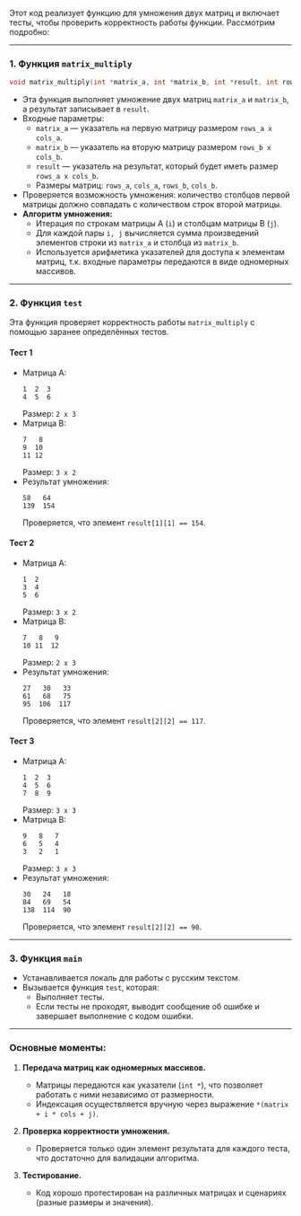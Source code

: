 Этот код реализует функцию для умножения двух матриц и включает тесты, чтобы проверить корректность работы функции. Рассмотрим подробно:

---

### 1. **Функция `matrix_multiply`**

```c
void matrix_multiply(int *matrix_a, int *matrix_b, int *result, int rows_a, int cols_a, int rows_b, int cols_b)
```

- Эта функция выполняет умножение двух матриц `matrix_a` и `matrix_b`, а результат записывает в `result`.
- Входные параметры:
  - `matrix_a` — указатель на первую матрицу размером `rows_a x cols_a`.
  - `matrix_b` — указатель на вторую матрицу размером `rows_b x cols_b`.
  - `result` — указатель на результат, который будет иметь размер `rows_a x cols_b`.
  - Размеры матриц: `rows_a`, `cols_a`, `rows_b`, `cols_b`.
- Проверяется возможность умножения: количество столбцов первой матрицы должно совпадать с количеством строк второй матрицы.
- **Алгоритм умножения:**
  - Итерация по строкам матрицы A (`i`) и столбцам матрицы B (`j`).
  - Для каждой пары `i, j` вычисляется сумма произведений элементов строки из `matrix_a` и столбца из `matrix_b`.
  - Используется арифметика указателей для доступа к элементам матриц, т.к. входные параметры передаются в виде одномерных массивов.

---

### 2. **Функция `test`**

Эта функция проверяет корректность работы `matrix_multiply` с помощью заранее определённых тестов.

#### Тест 1
- Матрица A:  
  ```
  1  2  3
  4  5  6
  ```
  Размер: `2 x 3`
- Матрица B:  
  ```
  7   8
  9  10
  11 12
  ```
  Размер: `3 x 2`
- Результат умножения:  
  ```
  58   64
  139  154
  ```
  Проверяется, что элемент `result[1][1] == 154`.

#### Тест 2
- Матрица A:  
  ```
  1  2
  3  4
  5  6
  ```
  Размер: `3 x 2`
- Матрица B:  
  ```
  7   8   9
  10 11  12
  ```
  Размер: `2 x 3`
- Результат умножения:  
  ```
  27   30   33
  61   68   75
  95  106  117
  ```
  Проверяется, что элемент `result[2][2] == 117`.

#### Тест 3
- Матрица A:  
  ```
  1  2  3
  4  5  6
  7  8  9
  ```
  Размер: `3 x 3`
- Матрица B:  
  ```
  9   8   7
  6   5   4
  3   2   1
  ```
  Размер: `3 x 3`
- Результат умножения:  
  ```
  30   24   18
  84   69   54
  138  114  90
  ```
  Проверяется, что элемент `result[2][2] == 90`.

---

### 3. **Функция `main`**

- Устанавливается локаль для работы с русским текстом.
- Вызывается функция `test`, которая:
  - Выполняет тесты.
  - Если тесты не проходят, выводит сообщение об ошибке и завершает выполнение с кодом ошибки.

---

### Основные моменты:
1. **Передача матриц как одномерных массивов.**
   - Матрицы передаются как указатели (`int *`), что позволяет работать с ними независимо от размерности.
   - Индексация осуществляется вручную через выражение `*(matrix + i * cols + j)`.

2. **Проверка корректности умножения.**
   - Проверяется только один элемент результата для каждого теста, что достаточно для валидации алгоритма.

3. **Тестирование.**
   - Код хорошо протестирован на различных матрицах и сценариях (разные размеры и значения).
